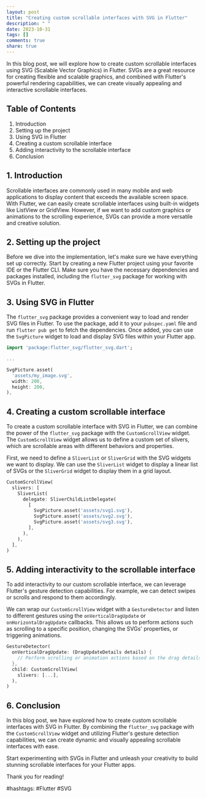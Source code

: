 ```yaml
---
layout: post
title: "Creating custom scrollable interfaces with SVG in Flutter"
description: " "
date: 2023-10-31
tags: []
comments: true
share: true
---
```


In this blog post, we will explore how to create custom scrollable interfaces using SVG (Scalable Vector Graphics) in Flutter. SVGs are a great resource for creating flexible and scalable graphics, and combined with Flutter's powerful rendering capabilities, we can create visually appealing and interactive scrollable interfaces.

## Table of Contents
1. Introduction
2. Setting up the project
3. Using SVG in Flutter
4. Creating a custom scrollable interface
5. Adding interactivity to the scrollable interface
6. Conclusion

## 1. Introduction

Scrollable interfaces are commonly used in many mobile and web applications to display content that exceeds the available screen space. With Flutter, we can easily create scrollable interfaces using built-in widgets like ListView or GridView. However, if we want to add custom graphics or animations to the scrolling experience, SVGs can provide a more versatile and creative solution.

## 2. Setting up the project

Before we dive into the implementation, let's make sure we have everything set up correctly. Start by creating a new Flutter project using your favorite IDE or the Flutter CLI. Make sure you have the necessary dependencies and packages installed, including the `flutter_svg` package for working with SVGs in Flutter.

## 3. Using SVG in Flutter

The `flutter_svg` package provides a convenient way to load and render SVG files in Flutter. To use the package, add it to your `pubspec.yaml` file and run `flutter pub get` to fetch the dependencies. Once added, you can use the `SvgPicture` widget to load and display SVG files within your Flutter app.

```dart
import 'package:flutter_svg/flutter_svg.dart';

...

SvgPicture.asset(
  'assets/my_image.svg',
  width: 200,
  height: 200,
),
```

## 4. Creating a custom scrollable interface

To create a custom scrollable interface with SVG in Flutter, we can combine the power of the `flutter_svg` package with the `CustomScrollView` widget. The `CustomScrollView` widget allows us to define a custom set of slivers, which are scrollable areas with different behaviors and properties.

First, we need to define a `SliverList` or `SliverGrid` with the SVG widgets we want to display. We can use the `SliverList` widget to display a linear list of SVGs or the `SliverGrid` widget to display them in a grid layout.

```dart
CustomScrollView(
  slivers: [
    SliverList(
      delegate: SliverChildListDelegate(
        [
          SvgPicture.asset('assets/svg1.svg'),
          SvgPicture.asset('assets/svg2.svg'),
          SvgPicture.asset('assets/svg3.svg'),
        ],
      ),
    ),
  ],
)
```

## 5. Adding interactivity to the scrollable interface

To add interactivity to our custom scrollable interface, we can leverage Flutter's gesture detection capabilities. For example, we can detect swipes or scrolls and respond to them accordingly.

We can wrap our `CustomScrollView` widget with a `GestureDetector` and listen to different gestures using the `onVerticalDragUpdate` or `onHorizontalDragUpdate` callbacks. This allows us to perform actions such as scrolling to a specific position, changing the SVGs' properties, or triggering animations.

```dart
GestureDetector(
  onVerticalDragUpdate: (DragUpdateDetails details) {
    // Perform scrolling or animation actions based on the drag details
  },
  child: CustomScrollView(
    slivers: [...],
  ),
)
```

## 6. Conclusion

In this blog post, we have explored how to create custom scrollable interfaces with SVG in Flutter. By combining the `flutter_svg` package with the `CustomScrollView` widget and utilizing Flutter's gesture detection capabilities, we can create dynamic and visually appealing scrollable interfaces with ease.

Start experimenting with SVGs in Flutter and unleash your creativity to build stunning scrollable interfaces for your Flutter apps.

Thank you for reading!

#hashtags: #Flutter #SVG
